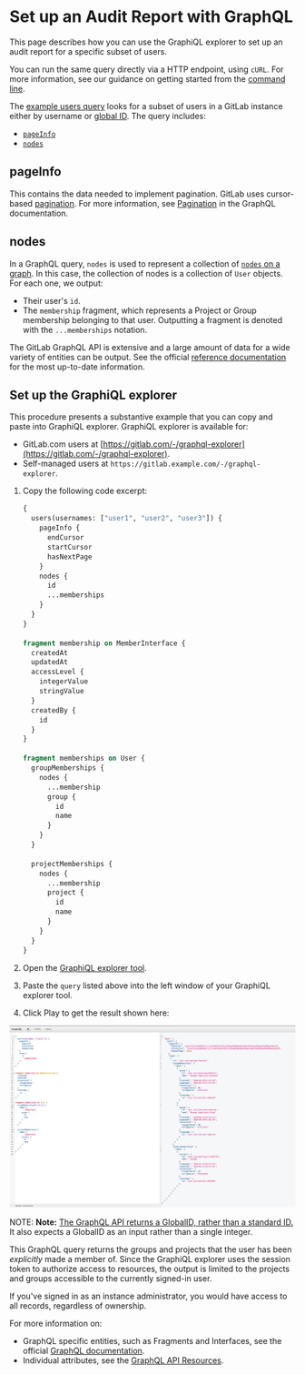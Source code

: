 # Set up an Audit Report with GraphQL

This page describes how you can use the GraphiQL explorer to set up an audit report
for a specific subset of users.

You can run the same query directly via a HTTP endpoint, using `cURL`. For more information, see our
guidance on getting started from the [command line](getting_started.md#command-line).

The [example users query](#set-up-the-graphiql-explorer) looks for a subset of users in
a GitLab instance either by username or
[global ID](../../development/api_graphql_styleguide.md#exposing-global-ids). The query
includes:

- [`pageInfo`](#pageinfo)
- [`nodes`](#nodes)

## pageInfo

This contains the data needed to implement pagination. GitLab uses cursor-based
[pagination](getting_started.md#pagination). For more information, see
[Pagination](https://graphql.org/learn/pagination/) in the GraphQL documentation.

## nodes

In a GraphQL query, `nodes` is used to represent a collection of [`nodes` on a graph](https://en.wikipedia.org/wiki/Vertex_(graph_theory)).
In this case, the collection of nodes is a collection of `User` objects. For each one,
we output:

- Their user's `id`.
- The `membership` fragment, which represents a Project or Group membership belonging
  to that user. Outputting a fragment is denoted with the `...memberships` notation.

The GitLab GraphQL API is extensive and a large amount of data for a wide variety of entities can be output.
See the official [reference documentation](reference/index.md) for the most up-to-date information.

## Set up the GraphiQL explorer

This procedure presents a substantive example that you can copy and paste into GraphiQL
explorer. GraphiQL explorer is available for:

- GitLab.com users at [https://gitlab.com/-/graphql-explorer](https://gitlab.com/-/graphql-explorer).
- Self-managed users at `https://gitlab.example.com/-/graphql-explorer`.

1. Copy the following code excerpt:

   ```graphql
   {
     users(usernames: ["user1", "user2", "user3"]) {
       pageInfo {
         endCursor
         startCursor
         hasNextPage
       }
       nodes {
         id
         ...memberships
       }
     }
   }

   fragment membership on MemberInterface {
     createdAt
     updatedAt
     accessLevel {
       integerValue
       stringValue
     }
     createdBy {
       id
     }
   }

   fragment memberships on User {
     groupMemberships {
       nodes {
         ...membership
         group {
           id
           name
         }
       }
     }

     projectMemberships {
       nodes {
         ...membership
         project {
           id
           name
         }
       }
     }
   }
   ```

1. Open the [GraphiQL explorer tool](https://gitlab.com/-/graphql-explorer).
1. Paste the `query` listed above into the left window of your GraphiQL explorer tool.
1. Click Play to get the result shown here:

![GraphiQL explorer search for boards](img/user_query_example_v13_2.png)

NOTE: **Note:**
[The GraphQL API returns a GlobalID, rather than a standard ID.](getting_started.md#queries-and-mutations) It also expects a GlobalID as an input rather than
a single integer.

This GraphQL query returns the groups and projects that the user has been *explicitly* made a member of.
Since the GraphiQL explorer uses the session token to authorize access to resources,
the output is limited to the projects and groups accessible to the currently signed-in user.

If you've signed in as an instance administrator, you would have access to all records, regardless of ownership.

For more information on:

- GraphQL specific entities, such as Fragments and Interfaces, see the official
  [GraphQL documentation](https://graphql.org/learn/).
- Individual attributes, see the [GraphQL API Resources](reference/index.md).
